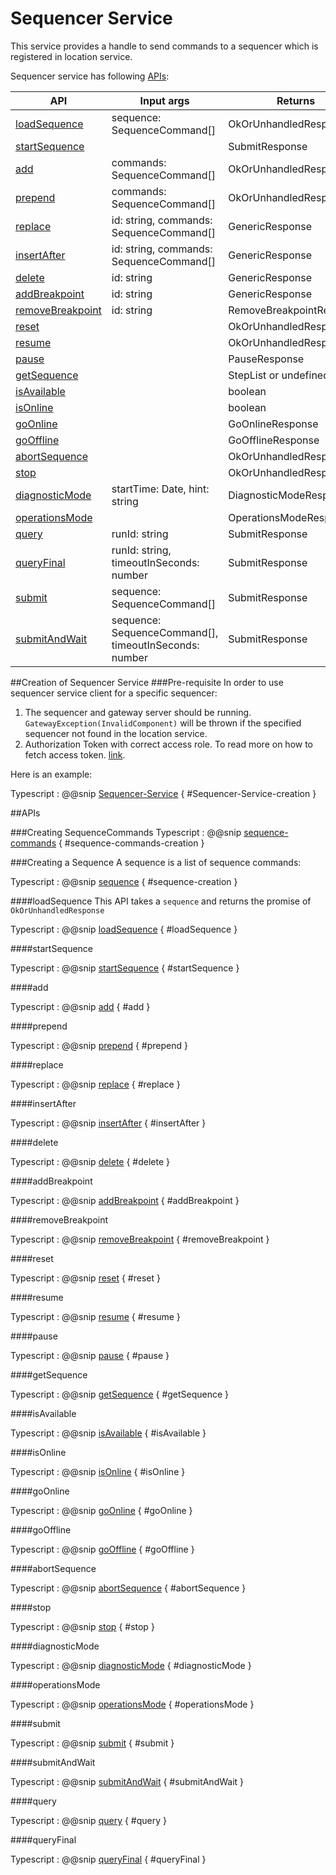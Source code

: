 # Sequencer Service
This service provides a handle to send commands to a sequencer which is registered in location service.

Sequencer service has following [APIs](#apis):

|        API                            |      Input args                                           |          Returns                |
| ------------------------------------- | ----------------------------------------------------------|---------------------------------|
| [loadSequence](#loadSequence)         |   sequence: SequenceCommand[]                             |     OkOrUnhandledResponse       |
| [startSequence](#startSequence)       |                                                           |     SubmitResponse              |
| [add](#add)                           |   commands: SequenceCommand[]                             |     OkOrUnhandledResponse       |
| [prepend](#prepend)                   |   commands: SequenceCommand[]                             |     OkOrUnhandledResponse       |
| [replace](#replace)                   |   id: string, commands: SequenceCommand[]                 |     GenericResponse             |
| [insertAfter](#insertAfter)           |   id: string, commands: SequenceCommand[]                 |     GenericResponse             |
| [delete](#delete)                     |   id: string                                              |     GenericResponse             |
| [addBreakpoint](#addBreakpoint)       |   id: string                                              |     GenericResponse             |
| [removeBreakpoint](#removeBreakpoint) |   id: string                                              |     RemoveBreakpointResponse    |
| [reset](#reset)                       |                                                           |     OkOrUnhandledResponse       |
| [resume](#resume)                     |                                                           |     OkOrUnhandledResponse       |
| [pause](#pause)                       |                                                           |     PauseResponse               |
| [getSequence](#getSequence)           |                                                           |     StepList or undefined       |
| [isAvailable](#isAvailable)           |                                                           |     boolean                     |
| [isOnline](#isOnline)                 |                                                           |     boolean                     |
| [goOnline](#goOnline)                 |                                                           |     GoOnlineResponse            |
| [goOffline](#goOffline)               |                                                           |     GoOfflineResponse           |
| [abortSequence](#abortSequence)       |                                                           |     OkOrUnhandledResponse       |
| [stop](#stop)                         |                                                           |     OkOrUnhandledResponse       |
| [diagnosticMode](#diagnosticMode)     |   startTime: Date, hint: string                           |     DiagnosticModeResponse      |
| [operationsMode](#operationsMode)     |                                                           |     OperationsModeResponse      |
| [query](#query)                       |   runId: string                                           |     SubmitResponse              |
| [queryFinal](#queryFinal)             |   runId: string, timeoutInSeconds: number                 |     SubmitResponse              |
| [submit](#submit)                     |   sequence: SequenceCommand[]                             |     SubmitResponse              |
| [submitAndWait](#submitAndWait)       |   sequence: SequenceCommand[], timeoutInSeconds: number   |     SubmitResponse              |

##Creation of Sequencer Service
###Pre-requisite
In order to use sequencer service client for a specific sequencer:

  1. The sequencer and gateway server should be running.
    `GatewayException(InvalidComponent)` will be thrown if the specified sequencer not found in the location service.
  2. Authorization Token with correct access role.
     To read more on how to fetch access token. [link](../../aas/csw-aas-js.html).

Here is an example:

Typescript
: @@snip [Sequencer-Service](../../../../../example/src/documentation/sequencer/SequencerExamples.ts) { #Sequencer-Service-creation }


##APIs

###Creating SequenceCommands
Typescript
: @@snip [sequence-commands](../../../../../example/src/documentation/sequencer/SequencerExamples.ts) { #sequence-commands-creation }

###Creating a Sequence
A sequence is a list of sequence commands:

Typescript
: @@snip [sequence](../../../../../example/src/documentation/sequencer/SequencerExamples.ts) { #sequence-creation }

####loadSequence
This API takes a `sequence` and returns the promise of `OkOrUnhandledResponse`

Typescript
: @@snip [loadSequence](../../../../../example/src/documentation/sequencer/SequencerExamples.ts) { #loadSequence }

####startSequence

Typescript
: @@snip [startSequence](../../../../../example/src/documentation/sequencer/SequencerExamples.ts) { #startSequence }

####add

Typescript
: @@snip [add](../../../../../example/src/documentation/sequencer/SequencerExamples.ts) { #add }

####prepend

Typescript
: @@snip [prepend](../../../../../example/src/documentation/sequencer/SequencerExamples.ts) { #prepend }

####replace

Typescript
: @@snip [replace](../../../../../example/src/documentation/sequencer/SequencerExamples.ts) { #replace }

####insertAfter

Typescript
: @@snip [insertAfter](../../../../../example/src/documentation/sequencer/SequencerExamples.ts) { #insertAfter }

####delete

Typescript
: @@snip [delete](../../../../../example/src/documentation/sequencer/SequencerExamples.ts) { #delete }

####addBreakpoint

Typescript
: @@snip [addBreakpoint](../../../../../example/src/documentation/sequencer/SequencerExamples.ts) { #addBreakpoint }

####removeBreakpoint

Typescript
: @@snip [removeBreakpoint](../../../../../example/src/documentation/sequencer/SequencerExamples.ts) { #removeBreakpoint }

####reset

Typescript
: @@snip [reset](../../../../../example/src/documentation/sequencer/SequencerExamples.ts) { #reset }

####resume

Typescript
: @@snip [resume](../../../../../example/src/documentation/sequencer/SequencerExamples.ts) { #resume }

####pause

Typescript
: @@snip [pause](../../../../../example/src/documentation/sequencer/SequencerExamples.ts) { #pause }

####getSequence

Typescript
: @@snip [getSequence](../../../../../example/src/documentation/sequencer/SequencerExamples.ts) { #getSequence }

####isAvailable

Typescript
: @@snip [isAvailable](../../../../../example/src/documentation/sequencer/SequencerExamples.ts) { #isAvailable }

####isOnline

Typescript
: @@snip [isOnline](../../../../../example/src/documentation/sequencer/SequencerExamples.ts) { #isOnline }

####goOnline

Typescript
: @@snip [goOnline](../../../../../example/src/documentation/sequencer/SequencerExamples.ts) { #goOnline }

####goOffline

Typescript
: @@snip [goOffline](../../../../../example/src/documentation/sequencer/SequencerExamples.ts) { #goOffline }

####abortSequence

Typescript
: @@snip [abortSequence](../../../../../example/src/documentation/sequencer/SequencerExamples.ts) { #abortSequence }

####stop

Typescript
: @@snip [stop](../../../../../example/src/documentation/sequencer/SequencerExamples.ts) { #stop }

####diagnosticMode

Typescript
: @@snip [diagnosticMode](../../../../../example/src/documentation/sequencer/SequencerExamples.ts) { #diagnosticMode }

####operationsMode

Typescript
: @@snip [operationsMode](../../../../../example/src/documentation/sequencer/SequencerExamples.ts) { #operationsMode }

####submit

Typescript
: @@snip [submit](../../../../../example/src/documentation/sequencer/SequencerExamples.ts) { #submit }

####submitAndWait

Typescript
: @@snip [submitAndWait](../../../../../example/src/documentation/sequencer/SequencerExamples.ts) { #submitAndWait }

####query

Typescript
: @@snip [query](../../../../../example/src/documentation/sequencer/SequencerExamples.ts) { #query }

####queryFinal

Typescript
: @@snip [queryFinal](../../../../../example/src/documentation/sequencer/SequencerExamples.ts) { #queryFinal }
